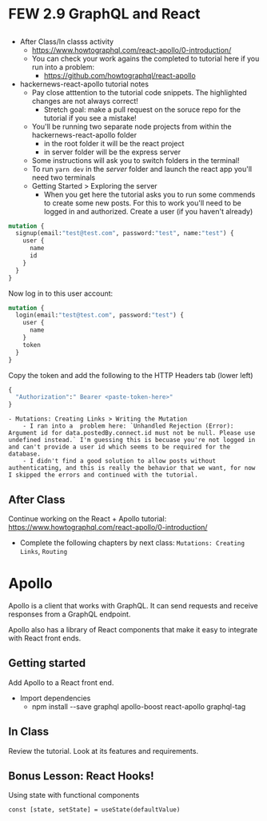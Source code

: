 # FEW 2.9 GraphQL and React

## 

- After Class/In classs activity
	- https://www.howtographql.com/react-apollo/0-introduction/
	- You can check your work agains the completed to tutorial here if you run into a problem: 
		- https://github.com/howtographql/react-apollo
- hackernews-react-apollo tutorial notes
	- Pay close atttention to the tutorial code snippets. The highlighted changes are not always correct! 
		- Stretch goal: make a pull request on the soruce repo for the tutorial if you see a mistake!
	- You'll be running two separate node projects from within the hackernews-react-apollo folder
		- in the root folder it will be the react project
		- in server folder will be the express server
	- Some instructions will ask you to switch folders in the terminal!
	- To run `yarn dev` in the *server* folder and launch the react app you'll need two terminals
	- Getting Started > Exploring the server
		- When you get here the tutorial asks you to run some commends to create some new posts. For this to work you'll need to be logged in and authorized. Create a user (if you haven't already)
```graphql
mutation {
  signup(email:"test@test.com", password:"test", name:"test") {
    user {
      name
      id
    }
  }
}
```
Now log in to this user account: 
```graphql
mutation {
  login(email:"test@test.com", password:"test") {
    user {
      name
    }
    token
  }
}
```
Copy the token and add the following to the HTTP Headers tab (lower left)
```graphql
{
  "Authorization":" Bearer <paste-token-here>"
}
```

	- Mutations: Creating Links > Writing the Mutation
		- I ran into a  problem here: `Unhandled Rejection (Error): Argument id for data.postedBy.connect.id must not be null. Please use undefined instead.` I'm guessing this is becuase you're not logged in and can't provide a user id which seems to be required for the database. 
		- I didn't find a good solution to allow posts without authenticating, and this is really the behavior that we want, for now I skipped the errors and continued with the tutorial. 
	

<!-- > -->


## After Class 

Continue working on the React + Apollo tutorial: <https://www.howtographql.com/react-apollo/0-introduction/>

- Complete the following chapters by next class: `Mutations: Creating Links`, `Routing`
















# Apollo

Apollo is a client that works with GraphQL. It can send requests and receive responses from a GraphQL endpoint. 

Apollo also has a library of React components that make it easy to integrate with React front ends. 

## Getting started 

Add Apollo to a React front end. 

- Import dependencies 
	- npm install --save graphql apollo-boost react-apollo graphql-tag

## In Class 

Review the tutorial. Look at its features and requirements. 


## Bonus Lesson: React Hooks!

Using state with functional components 

`const [state, setState] = useState(defaultValue)`